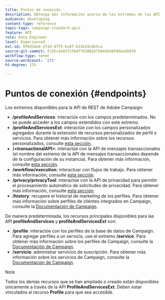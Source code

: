 ```yaml
---
title: Puntos de conexión
description: Obtenga más información acerca de los extremos de las API.
audience: developing
content-type: reference
topic-tags: campaign-standard-apis
feature: API
role: Data Engineer
level: Experienced
exl-id: 9f6d3da6-374d-47f5-bc8f-b31b19cbb5ca
source-git-commit: fcb5c4a92f23bdffd1082b7b044b5859dead9d70
workflow-type: tm+mt
source-wordcount: '225'
ht-degree: 11%

---
```


# Puntos de conexión {#endpoints}

Los extremos disponibles para la API de REST de Adobe Campaign:

* **/profileAndServices**: interactúe con los campos predeterminados. No se puede acceder a los campos extendidos con este extremo.
* **/profileAndServicesExt**: interactúe con los campos personalizados agregados durante la extensión de recursos personalizados de perfil o servicios. Para obtener más información sobre los recursos personalizados, consulte [esta sección](../../api/using/custom-resources.md).
* **/&lt;transactionalAPI>**: interactúe con la API de mensajes transaccionales (el nombre del extremo de la API de mensajes transaccionales depende de la configuración de su instancia). Para obtener más información, consulte [esta sección](../../api/using/managing-transactional-messages.md).
* **/workflow/execution**: interactuar con flujos de trabajo. Para obtener más información, consulte [esta sección](../../api/using/controlling-a-workflow.md).
* **/privacy/privacyTool**: interactúe con la API de privacidad para permitir el procesamiento automático de solicitudes de privacidad. Para obtener más información, consulte [esta sección](../../api/using/creating-a-privacy-request.md).
* **/history**: recupere el historial de marketing de los perfiles. Para obtener más información sobre perfiles de clientes integrados en Campaign, consulte la [Documentación de Campaign](https://helpx.adobe.com/es/campaign/standard/audiences/using/integrated-customer-profile.html).

De manera predeterminada, los recursos principales disponibles para las API **profileAndServices** y **profileAndServicesExt** son:

* **/profile**: interactúe con los perfiles de la base de datos de Campaign. Para agregar perfiles a un servicio, use el extremo **/service**. Para obtener más información sobre los perfiles de Campaign, consulte la [Documentación de Campaign](https://helpx.adobe.com/es/campaign/standard/audiences/using/about-profiles.html).
* **/servicio**: administrar servicios de suscripción. Para obtener más información sobre los servicios de Campaign, consulte la [Documentación de Campaign](https://helpx.adobe.com/es/campaign/standard/audiences/using/creating-a-service.html).

>[!NOTE]
>
>Todos los demás recursos que se han ampliado o creado están disponibles únicamente a través de la API **ProfileAndServicesExt**. Deben estar vinculados al recurso **Profile** para que sea accesible.
